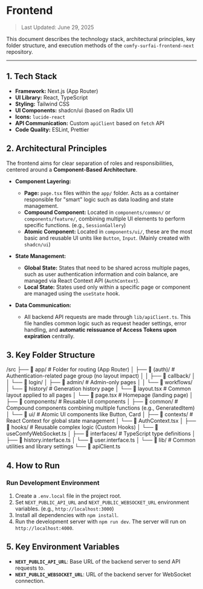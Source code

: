# Frontend

> Last Updated: June 29, 2025

This document describes the technology stack, architectural principles, key folder structure, and execution methods of the `comfy-surfai-frontend-next` repository.

---

## 1. Tech Stack

-   **Framework:** Next.js (App Router)
-   **UI Library:** React, TypeScript
-   **Styling:** Tailwind CSS
-   **UI Components:** shadcn/ui (based on Radix UI)
-   **Icons:** `lucide-react`
-   **API Communication:** Custom `apiClient` based on `fetch` API
-   **Code Quality:** ESLint, Prettier

## 2. Architectural Principles

The frontend aims for clear separation of roles and responsibilities, centered around a **Component-Based Architecture**.

-   **Component Layering:**
    -   **Page:** `page.tsx` files within the `app/` folder. Acts as a container responsible for "smart" logic such as data loading and state management.
    -   **Compound Component:** Located in `components/common/` or `components/feature/`, combining multiple UI elements to perform specific functions. (e.g., `SessionGallery`)
    -   **Atomic Component:** Located in `components/ui/`, these are the most basic and reusable UI units like `Button`, `Input`. (Mainly created with `shadcn/ui`)

-   **State Management:**
    -   **Global State:** States that need to be shared across multiple pages, such as user authentication information and coin balance, are managed via React Context API (`AuthContext`).
    -   **Local State:** States used only within a specific page or component are managed using the `useState` hook.

-   **Data Communication:**
    -   All backend API requests are made through `lib/apiClient.ts`. This file handles common logic such as request header settings, error handling, and **automatic reissuance of Access Tokens upon expiration** centrally.

## 3. Key Folder Structure

/src
├── 📁 app/                 # Folder for routing (App Router)
│   ├── 📁 (auth)/            # Authentication-related page group (no layout impact)
│   │   ├── 📁 callback/
│   │   └── 📁 login/
│   ├── 📁 admin/              # Admin-only pages
│   │   └── 📁 workflows/
│   └── 📁 history/            # Generation history page
│   └── 📄 layout.tsx         # Common layout applied to all pages
│   └── 📄 page.tsx           # Homepage (landing page)
│
├── 📁 components/           # Reusable UI components
│   ├── 📁 common/             # Compound components combining multiple functions (e.g., GeneratedItem)
│   └── 📁 ui/               # Atomic UI components like Button, Card
│
├── 📁 contexts/             # React Context for global state management
│   └── 📄 AuthContext.tsx
│
├── 📁 hooks/               # Reusable complex logic (Custom Hooks)
│   └── 📄 useComfyWebSocket.ts
│
├── 📁 interfaces/           # TypeScript type definitions
│   ├── 📄 history.interface.ts
│   └── 📄 user.interface.ts
│
└── 📁 lib/                  # Common utilities and library settings
└── 📄 apiClient.ts


## 4. How to Run

### Run Development Environment
1.  Create a `.env.local` file in the project root.
2.  Set `NEXT_PUBLIC_API_URL` and `NEXT_PUBLIC_WEBSOCKET_URL` environment variables. (e.g., `http://localhost:3000`)
3.  Install all dependencies with `npm install`.
4.  Run the development server with `npm run dev`. The server will run on `http://localhost:4000`.

## 5. Key Environment Variables

-   **`NEXT_PUBLIC_API_URL`**: Base URL of the backend server to send API requests to.
-   **`NEXT_PUBLIC_WEBSOCKET_URL`**: URL of the backend server for WebSocket connection.
